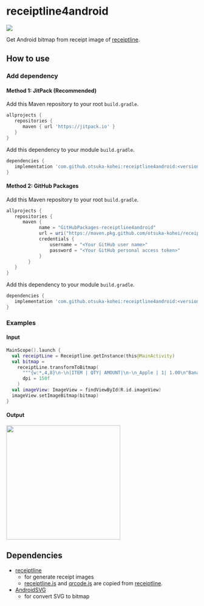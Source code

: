 # receiptline4android
[![](https://jitpack.io/v/otsuka-kohei/receiptline4android.svg)](https://jitpack.io/#otsuka-kohei/receiptline4android)
  
Get Android bitmap from receipt image of [receiptline](https://github.com/receiptline/receiptline).

## How to use
### Add dependency
#### Method 1: JitPack (Recommended)
Add this Maven repository to your root `build.gradle`.
```gradle
allprojects {
   repositories {
      maven { url 'https://jitpack.io' }
   }
}
```
Add this dependency to your module `build.gradle`.
```gradle
dependencies {
   implementation 'com.github.otsuka-kohei:receiptline4android:<version>'
}
```

#### Method 2: GitHub Packages
Add this Maven repository to your root `build.gradle`.
```gradle
allprojects {
   repositories {
      maven {
            name = "GitHubPackages-receiptline4android"
            url = uri("https://maven.pkg.github.com/otsuka-kohei/receiptline4android")
            credentials {
                username = "<Your GitHub user name>"
                password = "<Your GitHub personal access token>"
            }
        }
   }
}
```
Add this dependency to your module `build.gradle`.
```gradle
dependencies {
   implementation 'com.github.otsuka-kohei:receiptline4android:<version>'
}
```

### Examples
#### Input
```kotlin
MainScope().launch {
  val receiptLine = Receiptline.getInstance(this@MainActivity)
  val bitmap = 
    receiptLine.transformToBitmap(
      """{w:*,4,8}\n-\n|ITEM | QTY| AMOUNT|\n-\n_Apple | 1| 1.00\n"Banana | 2| 2.00\n`Cherry | 3| 3.00\n-\n{w:*,16}\n^^TOTAL | ^^^6.00\n{c:201234567890;o:ean,hri}\n\n{c:Receiptline;o:qrcode,4}""",
      dpi = 150f
    )
  val imageView: ImageView = findViewById(R.id.imageView)
  imageView.setImageBitmap(bitmap)
}
```
#### Output
<img src="https://user-images.githubusercontent.com/20738169/166691688-fd230dc6-1ca0-42bb-a23e-f8c70771bceb.png" width="300px">

## Dependencies
- [receiptline](https://github.com/receiptline/receiptline)
    * for generate receipt images
    * [receiptline.js](https://github.com/receiptline/receiptline/blob/a2137c539d2169569c3efe1fd1be9a6dfd4e3fa3/lib/receiptline.js) and [qrcode.js](https://github.com/receiptline/receiptline/blob/a2137c539d2169569c3efe1fd1be9a6dfd4e3fa3/lib/qrcode-generator/qrcode.js) are copied from [receiptline](https://github.com/receiptline/receiptline).
- [AndroidSVG](https://github.com/BigBadaboom/androidsvg)
    * for convert SVG to bitmap
